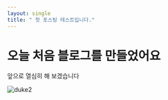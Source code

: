 ```yaml
---
layout: single
title: " 첫 포스팅 테스트입니다."
---
```


# 오늘 처음 블로그를 만들었어요

앞으로 열심히 해 보겠습니다

![duke2](C:\project\github-blog\kkwonmj.github.io\images\2021-12-19-first\duke2.jpg)
